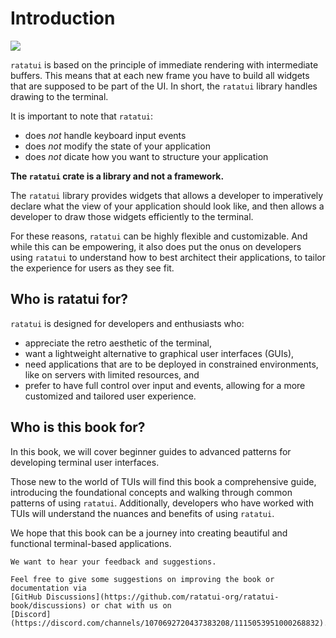 # Introduction

![](https://user-images.githubusercontent.com/24392180/244943746-93ab0e38-93e0-4ae0-a31b-91ae6c393185.gif)

`ratatui` is based on the principle of immediate rendering with intermediate buffers. This means
that at each new frame you have to build all widgets that are supposed to be part of the UI. In
short, the `ratatui` library handles drawing to the terminal.

It is important to note that `ratatui`:

- does _not_ handle keyboard input events
- does _not_ modify the state of your application
- does _not_ dicate how you want to structure your application

**The `ratatui` crate is a library and not a framework.**

The `ratatui` library provides widgets that allows a developer to imperatively declare what the view
of your application should look like, and then allows a developer to draw those widgets efficiently
to the terminal.

For these reasons, `ratatui` can be highly flexible and customizable. And while this can be
empowering, it also does put the onus on developers using `ratatui` to understand how to best
architect their applications, to tailor the experience for users as they see fit.

## Who is ratatui for?

`ratatui` is designed for developers and enthusiasts who:

- appreciate the retro aesthetic of the terminal,
- want a lightweight alternative to graphical user interfaces (GUIs),
- need applications that are to be deployed in constrained environments, like on servers with
  limited resources, and
- prefer to have full control over input and events, allowing for a more customized and tailored
  user experience.

## Who is this book for?

In this book, we will cover beginner guides to advanced patterns for developing terminal user
interfaces.

Those new to the world of TUIs will find this book a comprehensive guide, introducing the
foundational concepts and walking through common patterns of using `ratatui`. Additionally,
developers who have worked with TUIs will understand the nuances and benefits of using `ratatui`.

We hope that this book can be a journey into creating beautiful and functional terminal-based
applications.

```admonish note
We want to hear your feedback and suggestions.

Feel free to give some suggestions on improving the book or documentation via
[GitHub Discussions](https://github.com/ratatui-org/ratatui-book/discussions) or chat with us on
[Discord](https://discord.com/channels/1070692720437383208/1115053951000268832).
```

